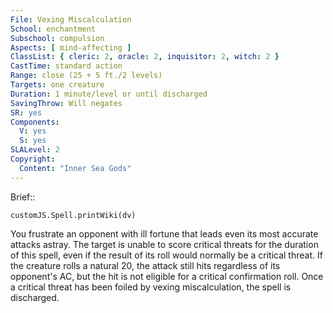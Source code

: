 ```yaml
---
File: Vexing Miscalculation
School: enchantment
Subschool: compulsion
Aspects: [ mind-affecting ]
ClassList: { cleric: 2, oracle: 2, inquisitor: 2, witch: 2 }
CastTime: standard action
Range: close (25 + 5 ft./2 levels)
Targets: one creature
Duration: 1 minute/level or until discharged
SavingThrow: Will negates
SR: yes
Components:
  V: yes
  S: yes
SLALevel: 2
Copyright:
  Content: "Inner Sea Gods"
---
```

Brief:: 

```dataviewjs
customJS.Spell.printWiki(dv)
```

You frustrate an opponent with ill fortune that leads even its most accurate attacks astray. The target is unable to score critical threats for the duration of this spell, even if the result of its roll would normally be a critical threat. If the creature rolls a natural 20, the attack still hits regardless of its opponent's AC, but the hit is not eligible for a critical confirmation roll. Once a critical threat has been foiled by vexing miscalculation, the spell is discharged.
